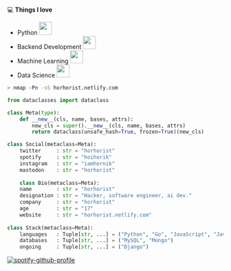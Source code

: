 💻 **Things I love**
- Python <img src="https://upload.wikimedia.org/wikipedia/ru/4/4d/Wojak.png" width="30"> 
- Backend Development <img src="https://helios-i.mashable.com/imagery/articles/04i1KeWXNed98aQakEZjeOs/hero-image.fill.size_1200x1200.v1623362896.jpg" width="30"> 
- Machine Learning <img src="https://media.tenor.com/2roX3uxz_68AAAAM/cat-space.gif" width="30"> 
- Data Science <img src="https://media0.giphy.com/media/QjSoXOQIcEXBu/200w.gif?cid=6c09b952k3t7cy2pbr7egsayzjkyt980z0nnpurzys0eeqiw&rid=200w.gif&ct=g" width="30"> 

```bash
> nmap -Pn -sS horhorist.netlify.com
```



```python
from dataclasses import dataclass

class Meta(type):
    def __new__(cls, name, bases, attrs):
        new_cls = super().__new__(cls, name, bases, attrs)
        return dataclass(unsafe_hash=True, frozen=True)(new_cls)

class Social(metaclass=Meta):
    twitter     : str = "horhorist"
    spotify     : str = "hoihorik"
    instagram   : str = "iamhornik"
    mastodon    : str = "horhorist"
    
    class Bio(metaclass=Meta):
    name        : str = "horhorist"
    designation : str = "Hacker, software engineer, ai dev."
    company     : str = "horhorist"
    age         : str = "17"
    website     : str = "horhorist.netlify.com"
    
class Stack(metaclass=Meta):
    languages   : Tuple[str, ...] = ("Python", "Go", "JavaScript", "Java", "C++", "c#")
    databases   : Tuple[str, ...] = ("MySQL", "Mongo")
    ongoing     : Tuple[str, ...] = ("Django")
```
<p align="left">
  <a href="https://horhorist.netlify.com"></a>
</p>

[![spotify-github-profile](https://spotify-github-profile.vercel.app/api/view?uid=31zghivn7qqy363vqueshfziqedy&cover_image=true&theme=default&show_offline=true&background_color=121212&interchange=false&bar_color=53b14f&bar_color_cover=true)](https://github.com/kittinan/spotify-github-profile)
       

       

